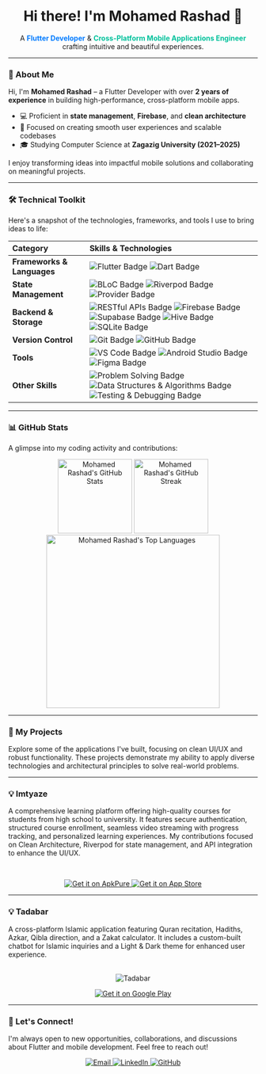 <div align="center">
  <a href="https://github.com/mohamedrashad102">
  </a>
  <h1 align="center">Hi there! I'm Mohamed Rashad 👋</h1>
  <p align="center">
    A <b style="color: #007BFF;">Flutter Developer</b> & <b style="color: #00C19B;">Cross-Platform Mobile Applications Engineer</b> 
    crafting intuitive and beautiful experiences.
  </p>
</div>

---

### 🚀 About Me

Hi, I'm **Mohamed Rashad** – a Flutter Developer with over **2 years of experience** in building high-performance, cross-platform mobile apps.

- 💻 Proficient in **state management**, **Firebase**, and **clean architecture**
- 🎯 Focused on creating smooth user experiences and scalable codebases
- 🎓 Studying Computer Science at **Zagazig University (2021–2025)**

I enjoy transforming ideas into impactful mobile solutions and collaborating on meaningful projects.

---

### 🛠️ Technical Toolkit

Here's a snapshot of the technologies, frameworks, and tools I use to bring ideas to life:

| Category                   | Skills & Technologies                                                                                                                                                                                                                                                                                                                                                                                                                                                                                                                                                                                |
| :------------------------- | :--------------------------------------------------------------------------------------------------------------------------------------------------------------------------------------------------------------------------------------------------------------------------------------------------------------------------------------------------------------------------------------------------------------------------------------------------------------------------------------------------------------------------------------------------------------------------------------------------- |
| **Frameworks & Languages** | <img src="https://img.shields.io/badge/Flutter-02569B?style=for-the-badge&logo=flutter&logoColor=white" alt="Flutter Badge"/> <img src="https://img.shields.io/badge/Dart-0175C2?style=for-the-badge&logo=dart&logoColor=white" alt="Dart Badge"/>                                                                                                                                                                                                                                                                                                                                                   |
| **State Management**       | <img src="https://img.shields.io/badge/BLoC-FF0000?style=for-the-badge&logo=bloc&logoColor=white" alt="BLoC Badge"/> <img src="https://img.shields.io/badge/Riverpod-02B7CD?style=for-the-badge&logo=riverpod&logoColor=white" alt="Riverpod Badge"/> <img src="https://img.shields.io/badge/Provider-1B8AF2?style=for-the-badge&logo=flutter&logoColor=white" alt="Provider Badge"/>                                                                                                                                                                                                                |
| **Backend & Storage**      | <img src="https://img.shields.io/badge/RESTful%20APIs-007BFF?style=for-the-badge" alt="RESTful APIs Badge"/> <img src="https://img.shields.io/badge/Firebase-FFCA28?style=for-the-badge&logo=firebase&logoColor=black" alt="Firebase Badge"/> <img src="https://img.shields.io/badge/Supabase-3ECF8E?style=for-the-badge&logo=supabase&logoColor=white" alt="Supabase Badge"/> <img src="https://img.shields.io/badge/Hive-FB8C00?style=for-the-badge" alt="Hive Badge"/> <img src="https://img.shields.io/badge/SQLite-07405E?style=for-the-badge&logo=sqlite&logoColor=white" alt="SQLite Badge"/> |
| **Version Control**        | <img src="https://img.shields.io/badge/Git-F05032?style=for-the-badge&logo=git&logoColor=white" alt="Git Badge"/> <img src="https://img.shields.io/badge/GitHub-181717?style=for-the-badge&logo=github&logoColor=white" alt="GitHub Badge"/>                                                                                                                                                                                                                                                                                                                                                         |
| **Tools**                  | <img src="https://img.shields.io/badge/VS%20Code-007ACC?style=for-the-badge&logo=visualstudiocode&logoColor=white" alt="VS Code Badge"/> <img src="https://img.shields.io/badge/Android%20Studio-3DDC84?style=for-the-badge&logo=android-studio&logoColor=white" alt="Android Studio Badge"/> <img src="https://img.shields.io/badge/Figma-F24E1E?style=for-the-badge&logo=figma&logoColor=white" alt="Figma Badge"/>                                                                                                                                                                                |
| **Other Skills**           | <img src="https://img.shields.io/badge/Problem%20Solving-lightgrey?style=for-the-badge" alt="Problem Solving Badge"/> <img src="https://img.shields.io/badge/Data%20Structures%20&%20Algorithms-darkblue?style=for-the-badge" alt="Data Structures & Algorithms Badge"/> <img src="https://img.shields.io/badge/Testing%20&%20Debugging-red?style=for-the-badge" alt="Testing & Debugging Badge"/>                                                                                                                                                                                                   |

---

### 📊 GitHub Stats

A glimpse into my coding activity and contributions:

<p align="center">
  <img src="https://github-readme-stats.vercel.app/api?username=mohamedrashad102&show_icons=true&theme=dark&include_all_commits=true&count_private=true&line_height=20" alt="Mohamed Rashad's GitHub Stats" height="150px"/>
  <img src="https://github-readme-streak-stats.herokuapp.com/?user=mohamedrashad102&theme=dark&hide_border=true" alt="Mohamed Rashad's GitHub Streak" height="150px"/>
  <img src="https://github-readme-stats.vercel.app/api/top-langs/?username=mohamedrashad102&layout=compact&theme=dark&hide_border=true" alt="Mohamed Rashad's Top Languages" width="350px"/>
  <br/>
</p>

---

### 📱 My Projects

Explore some of the applications I've built, focusing on clean UI/UX and robust functionality. These projects demonstrate my ability to apply diverse technologies and architectural principles to solve real-world problems.

---

### 💡 Imtyaze
A comprehensive learning platform offering high-quality courses for students from high school to university. It features secure authentication, structured course enrollment, seamless video streaming with progress tracking, and personalized learning experiences. My contributions focused on Clean Architecture, Riverpod for state management, and API integration to enhance the UI/UX.

<p align="center">
  <br>
</p>
<p align="center">
  <a href="https://apkpure.com/ar/%D8%A7%D9%85%D8%AA%D9%8A%D8%A7%D8%B2/com.imtyazeplus.imtyaze">
    <img src="https://img.shields.io/badge/Get%20it%20on%20ApkPure-green.svg?style=for-the-badge&logo=android&logoColor=white" alt="Get it on ApkPure" />
  </a>
  <a href="https://apps.apple.com/us/app/%D8%A7%D9%85%D8%AA%D9%8A%D8%A7%D8%B2/id6742832357">
    <img src="https://img.shields.io/badge/Get%20it%20on%20app%20store-black.svg?style=for-the-badge&logo=app-store&logoColor=white" alt="Get it on App Store" />
  </a>
</p>

---

### 💡 Tadabar
A cross-platform Islamic application featuring Quran recitation, Hadiths, Azkar, Qibla direction, and a Zakat calculator. It includes a custom-built chatbot for Islamic inquiries and a Light & Dark theme for enhanced user experience.

<p align="center">
  <br>
  <img src="tadabr.png" alt="Tadabar" />
</p>
<p align="center">
  <a href="https://play.google.com/store/apps/details?id=com.binaryplus.tadabar&pcampaignid=web_share">
    <img src="https://img.shields.io/badge/Get%20it%20on%20google%20play-blue.svg?style=for-the-badge&logo=google-play" alt="Get it on Google Play" />
  </a>
</p>

---

### 🤝 Let's Connect!

I'm always open to new opportunities, collaborations, and discussions about Flutter and mobile development. Feel free to reach out!

<p align="center">
  <a href="mailto:mohamedrashadhyg@gmail.com">
    <img src="https://img.shields.io/badge/Email-D14836?style=for-the-badge&logo=gmail&logoColor=white" alt="Email" />
  </a>
  <a href="https://linkedin.com/in/mohamed-rashad-2bb024288">
    <img src="https://img.shields.io/badge/LinkedIn-0077B5?style=for-the-badge&logo=linkedin&logoColor=white" alt="LinkedIn" />
  </a>
  <a href="https://github.com/mohamedrashad102">
    <img src="https://img.shields.io/badge/GitHub-181717?style=for-the-badge&logo=github&logoColor=white" alt="GitHub" />
  </a>
</p>
